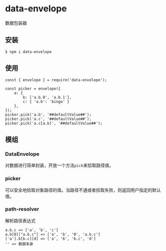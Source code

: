 # data-envelope
数据包装器


## 安装

    $ npm i data-envelope

## 使用

    const { envelope } = require('data-envelope');

    const picker = envelope({
        a: {
            b: ['a.b.0', 'a.b.1'],
            c: { 'a.b': 'bingo' }
        },
    });
    picker.pick('a.b', '##defaultValue##');
    picker.pick('a.c', '##defaultValue##');
    picker.pick('a.c[a.b]', '##defaultValue##');

## 模组

### DataEnvelope
对数据进行简单封装，开放一个方法`pick`来拾取路径值。

### picker
可以安全地拾取对象路径的值。当路径不通或者拾取失败，则返回用户指定的默认值。

### path-resolver
解析路径表达式

    a.b.c => ['a', 'b', 'c']
    a.b[0]["a.b.c"] => ['a', 'b', '0', 'a.b.c']
    ['a'].6[b.c][d] => ['a', '6', 'b.c', 'd']
    '' => 数据本身
